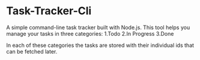 # Task-Tracker-Cli
A simple command-line task tracker built with Node.js.
This tool helps you manage your tasks in three categories:
1.Todo
2.In Progress
3.Done

In each of these categories the tasks are stored with their individual ids that can be fetched later.
